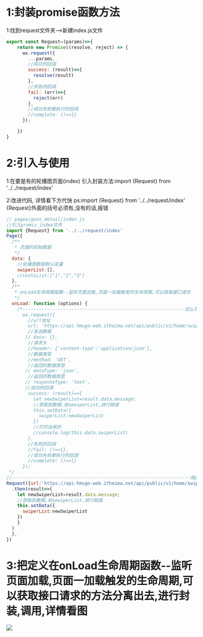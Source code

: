 # 1:封装promise函数方法

1:找到request文件夹-->新建index.js文件

```javascript
export const Request=(params)=>{
    return new Promise((resolve, reject) => {
      wx.request({
        ...params,
        //成功的回调
        success: (result)=>{
          resolve(result)         
        },
        //失败的回调
        fail: (err)=>{
          reject(err)
        },
        //成功失败都执行的回调
        //complete: ()=>{}
      });

    })
}
```

# 2:引入与使用

1:在要是有的轮播图页面(index) 引入封装方法:import {Request} from '../../request/index'

2:改进代码, 详情看下方代快    ps:import {Request} from '../../request/index'   {Request}外面的括号必须有,没有的话,报错

```JavaScript
// pages/goos_detail/index.js
//引入promis_index文件
import {Request} from '../../request/index'
Page({
  /**
   * 页面的初始数据
   */
  data: {
    //轮播图数据默认变量
    swiperList:[],
    //ceshiList:["1","2","3"]
  },
  /**
   * onLoad生命周期函数--监听页面加载,页面一加载触发的生命周期,可以获取接口请求
   */
  onLoad: function (options) {
    /*------------------------------------------------------------这么写有回调地狱问题
      wx.request({
        //url地址
        url: 'https://api-hmugo-web.itheima.net/api/public/v1/home/swiperdata',
        //发送数据
       // data: {},
        //请求头
        //header: {'content-type':'application/json'},
        //数据类型
        //method: 'GET',
        //返回的数据类型
       // dataType: 'json',
        //返回的数据类型
       // responseType: 'text',
       //成功的回调
        success: (result)=>{  
          let newSwiperList=result.data.message;
          //获取到数据,给sewiperList,进行赋值
          this.setData({
            swiperList:newSwiperList
          })
          //打印出来的
          //console.log(this.data.swiperList)
        },
        //失败的回调
        //fail: ()=>{},
        //成功失败都执行的回调
        //complete: ()=>{}
      });
 */
//------------------------------------------------------------------用promise改进
Request({url:'https://api-hmugo-web.itheima.net/api/public/v1/home/swiperdata'})
  .then(result=>{  
    let newSwiperList=result.data.message;
    //获取到数据,给sewiperList,进行赋值
    this.setData({
      swiperList:newSwiperList
    })
    }
  )
  },
})
```

# 3:把定义在onLoad生命周期函数--监听页面加载,页面一加载触发的生命周期,可以获取接口请求的方法分离出去,进行封装,调用,详情看图

![](https://ae01.alicdn.com/kf/H451b39b5a3b24d2f863c53040333c1c8n.jpg)